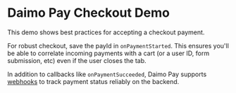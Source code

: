 # Daimo Pay Checkout Demo

This demo shows best practices for accepting a checkout payment.

For robust checkout, save the payId in `onPaymentStarted`. This ensures you'll
be able to correlate incoming payments with a cart (or a user ID, form
submission, etc) even if the user closes the tab.

In addition to callbacks like `onPaymentSucceeded`, Daimo Pay supports
[webhooks](https://paydocs.daimo.com/webhooks) to track payment status
reliably on the backend.
